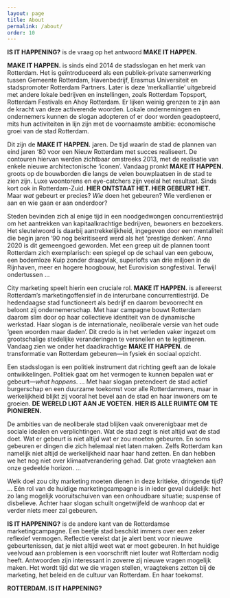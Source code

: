 ```yaml
---
layout: page
title: About
permalink: /about/
order: 10
---
```


**IS IT HAPPENING?** is de vraag op het antwoord **MAKE IT HAPPEN.**

**MAKE IT HAPPEN.** is sinds eind 2014 de stadsslogan en het merk van Rotterdam. Het is geïntroduceerd als een publiek-private samenwerking tussen Gemeente Rotterdam, Havenbedrijf, Erasmus Universiteit en stadspromoter Rotterdam Partners. Later is deze ‘merkalliantie’ uitgebreid met andere lokale bedrijven en instellingen, zoals Rotterdam Topsport, Rotterdam Festivals en Ahoy Rotterdam. Er lijken weinig grenzen te zijn aan de kracht van deze activerende woorden. Lokale ondernemingen en ondernemers kunnen de slogan adopteren of er door worden geadopteerd, mits hun activiteiten in lijn zijn met de voornaamste ambitie: economische groei van de stad Rotterdam.

Dit zijn de **MAKE IT HAPPEN.** jaren. De tijd waarin de stad de plannen van eind jaren ‘80 voor een Nieuw Rotterdam met succes realiseert. De contouren hiervan werden zichtbaar omstreeks 2013, met de realisatie van enkele nieuwe architectonische ‘iconen’. Vandaag pronkt  **MAKE IT HAPPEN.** groots op de bouwborden die langs de velen bouwplaatsen in de stad te zien zijn. Luxe woontorens en eye-catchers zijn veelal het resultaat. Sinds kort ook in Rotterdam-Zuid. **HIER ONTSTAAT HET. HIER GEBEURT HET.** Maar *wat* gebeurt er precies? *Wie* doen het gebeuren? Wie verdienen er aan en wie gaan er aan onderdoor?

Steden bevinden zich al enige tijd in een noodgedwongen concurrentiestrijd om het aantrekken van kapitaalkrachtige bedrijven, bewoners en bezoekers. Het sleutelwoord is daarbij aantrekkelijkheid, ingegeven door een mentaliteit die begin jaren ‘90 nog bekritiseerd werd als het ‘prestige denken’. Anno 2020 is dit gemeengoed geworden. Met een greep uit de plannen toont Rotterdam zich exemplarisch: een spiegel op de schaal van een gebouw, een bodemloze Kuip zonder draagvlak, superlofts van drie miljoen in de Rijnhaven, meer en hogere hoogbouw, het Eurovision songfestival. Terwijl ondertussen ... 

City marketing speelt hierin een cruciale rol. **MAKE IT HAPPEN.** is allereerst Rotterdam’s marketingoffensief in de interurbane concurrentiestrijd. De hedendaagse stad functioneert als bedrijf en daarom bevoorrecht en beloont zij ondernemerschap. Met haar campagne bouwt Rotterdam daarom slim door op haar collectieve identiteit van de dynamische werkstad. Haar slogan is de internationale, neoliberale versie van het oude ‘geen woorden maar daden’. Dit credo is in het verleden vaker ingezet om grootschalige stedelijke veranderingen te versnellen en te legitimeren. Vandaag zien we onder het daadkrachtige **MAKE IT HAPPEN.** de transformatie van Rotterdam gebeuren—in fysiek én sociaal opzicht.

Een stadsslogan is een politiek instrument dat richting geeft aan de lokale ontwikkelingen. Politiek gaat om het vermogen te kunnen bepalen wat er gebeurt—*what happens*. ... Met haar slogan pretendeert de stad actief burgerschap en een duurzame toekomst voor alle Rotterdammers, maar in werkelijkheid blijkt zij vooral het bevel aan de stad en haar inwoners om te groeien. **DE WERELD LIGT AAN JE VOETEN.** **HIER IS ALLE RUIMTE OM TE PIONIEREN.**

De ambities van de neoliberale stad blijken vaak onverenigbaar met de sociale idealen en verplichtingen. Wat de stad zegt is niet altijd wat de stad doet. Wat er gebeurt is niet altijd wat er zou moeten gebeuren. En soms gebeuren er dingen die zich helemaal niet laten maken. Zelfs Rotterdam kan namelijk niet altijd de werkelijkheid naar haar hand zetten. En dan hebben we het nog niet over klimaatverandering gehad. Dat grote vraagteken aan onze gedeelde horizon. ...

Welk doel zou city marketing moeten dienen in deze kritieke, dringende tijd? ... Eén rol van de huidige marketingcampagne is in ieder geval duidelijk: het zo lang mogelijk vooruitschuiven van een onhoudbare situatie; suspense of disbelieve. Achter haar slogan schuilt ongetwijfeld de wanhoop dat er verder niets meer zal gebeuren.

**IS IT HAPPENING?** is de andere kant van de Rotterdamse marketingcampagne. Een beetje stad beschikt immers over een zeker reflexief vermogen. Reflectie vereist dat je alert bent voor nieuwe gebeurtenissen, dat je niet altijd weet wat er moet gebeuren. In het huidige veelvoud aan problemen is een voorschrift niet louter wat Rotterdam nodig heeft. Antwoorden zijn interessant in zoverre zij nieuwe vragen mogelijk maken. Het wordt tijd dat we die vragen stellen, vraagtekens zetten bij de marketing, het beleid en de cultuur van Rotterdam. En haar toekomst.

**ROTTERDAM. IS IT HAPPENING?**


[jekyll-organization]: https://github.com/jekyll
